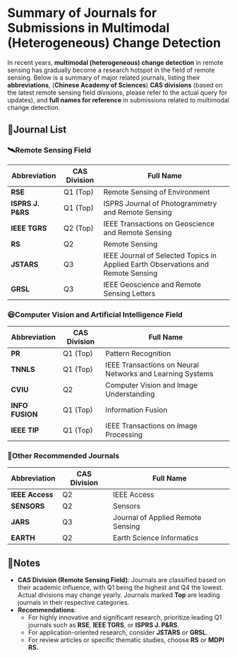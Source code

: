 # Summary of Journals for Submissions in Multimodal (Heterogeneous) Change Detection

In recent years, **multimodal (heterogeneous) change detection** in remote sensing has gradually become a research hotspot in the field of remote sensing. Below is a summary of major related journals, listing their **abbreviations**, (**Chinese Academy of Sciences**) **CAS divisions** (based on the latest remote sensing field divisions, please refer to the actual query for updates), and **full names for reference** in submissions related to multimodal change detection.

## 📒Journal List

### 🛰️Remote Sensing Field
| Abbreviation       | CAS Division   | Full Name                                              |
|--------------------|----------------|-------------------------------------------------------|
| **RSE**           | Q1 (Top)       | Remote Sensing of Environment                        |
| **ISPRS J. P&RS** | Q1 (Top)       | ISPRS Journal of Photogrammetry and Remote Sensing   |
| **IEEE TGRS**     | Q2 (Top)       | IEEE Transactions on Geoscience and Remote Sensing   |
| **RS**            | Q2             | Remote Sensing                                        |
| **JSTARS**        | Q3             | IEEE Journal of Selected Topics in Applied Earth Observations and Remote Sensing |
| **GRSL**          | Q3             | IEEE Geoscience and Remote Sensing Letters           |

### 😆Computer Vision and Artificial Intelligence Field
| Abbreviation       | CAS Division   | Full Name                                              |
|--------------------|----------------|-------------------------------------------------------|
| **PR**            | Q1 (Top)       | Pattern Recognition                                  |
| **TNNLS**         | Q1 (Top)       | IEEE Transactions on Neural Networks and Learning Systems |
| **CVIU**          | Q2             | Computer Vision and Image Understanding              |
| **INFO FUSION**   | Q1 (Top)       | Information Fusion                                   |
| **IEEE TIP**      | Q1 (Top)       | IEEE Transactions on Image Processing               |

### 🫣Other Recommended Journals
| Abbreviation       | CAS Division   | Full Name                                              |
|--------------------|----------------|-------------------------------------------------------|
| **IEEE Access**   | Q2             | IEEE Access                                          |
| **SENSORS**       | Q2             | Sensors                                             |
| **JARS**          | Q3             | Journal of Applied Remote Sensing                  |
| **EARTH**         | Q2             | Earth Science Informatics                           |

## 📝Notes

- **CAS Division (Remote Sensing Field)**: Journals are classified based on their academic influence, with Q1 being the highest and Q4 the lowest. Actual divisions may change yearly. Journals marked **Top** are leading journals in their respective categories.
- **Recommendations**:
  - For highly innovative and significant research, prioritize leading Q1 journals such as **RSE**, **IEEE TGRS**, or **ISPRS J. P&RS**.
  - For application-oriented research, consider **JSTARS** or **GRSL**.
  - For review articles or specific thematic studies, choose **RS** or **MDPI RS**.
